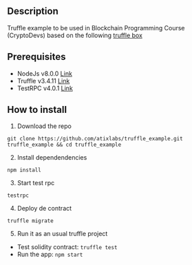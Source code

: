 ## Description

Truffle example to be used in Blockchain Programming Course (CryptoDevs) based on the following [truffle box](http://truffleframework.com/boxes/react)

## Prerequisites 

- NodeJs v8.0.0 [Link](https://github.com/creationix/nvm)
- Truffle v3.4.11 [Link](truffleframework.com)
- TestRPC v4.0.1 [Link](https://github.com/ethereumjs/testrpc)

## How to install

1. Download the repo

`git clone https://github.com/atixlabs/truffle_example.git truffle_example && cd truffle_example`

2. Install dependendencies

`npm install`

3. Start test rpc

`testrpc`

4. Deploy de contract

`truffle migrate`

5. Run it as an usual truffle project

- Test solidity contract: `truffle test`
- Run the app: `npm start`

